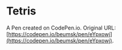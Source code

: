 # Tetris

A Pen created on CodePen.io. Original URL: [https://codepen.io/beumsk/pen/eYpxowj](https://codepen.io/beumsk/pen/eYpxowj).



